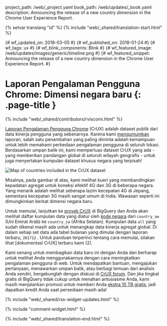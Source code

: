 project_path: /web/_project.yaml
book_path: /web/updates/_book.yaml
description: Announcing the release of a new country dimension in the Chrome User Experience Report.

{% setvar translang "id" %}
{% include "web/_shared/translation-start.html" %}

{# wf_updated_on: 2018-03-05 #}
{# wf_published_on: 2018-01-24 #}
{# wf_tags: ux #}
{# wf_blink_components: Blink #}
{# wf_featured_image: /web/updates/images/generic/timeline.png #}
{# wf_featured_snippet: Announcing the release of a new country dimension in the Chrome User Experience Report. #}

# Laporan Pengalaman Pengguna Chrome: Dimensi negara baru {: .page-title }

{% include "web/_shared/contributors/rviscomi.html" %}

<div class="clearfix"></div>

[Laporan Pengalaman Pengguna Chrome](/web/tools/chrome-user-experience-report/) (CrUX) adalah dataset publik dari data kinerja pengguna yang sebenarnya. Karena kami [mengumumkan](https://blog.chromium.org/2017/10/introducing-chrome-user-experience-report.html) laporan, salah satu penambahan yang paling diminta adalah kemampuan untuk lebih memahami perbedaan pengalaman pengguna di seluruh lokasi. Berdasarkan umpan balik ini, kami memperluas dataset CrUX yang ada - yang memberikan pandangan global di seluruh wilayah geografis - untuk juga menyertakan kumpulan dataset khusus negara yang terpisah!

<img src="/web/updates/images/2018/01/crux-countries.png"
    alt="Map of countries included in the CrUX dataset"/>

Misalnya, pada gambar di atas, kami melihat kueri yang membandingkan kepadatan agregat untuk koneksi efektif 4G dan 3G di beberapa negara. Yang menarik adalah melihat seberapa lazim kecepatan 4G di Jepang, sementara kecepatan 3G masih sangat umum di India. Wawasan seperti ini dimungkinkan berkat dimensi negara baru.

Untuk memulai, lanjutkan ke [proyek CrUX](https://bigquery.cloud.google.com/dataset/chrome-ux-report:all) di BigQuery dan Anda akan melihat daftar kumpulan data yang diatur oleh [kode negara](https://en.wikipedia.org/wiki/ISO_3166-1_alpha-2) dari `country_ae` (Uni Emirat Arab) ke `country_za` (Afrika Selatan). Kumpulan data `all` yang sudah dikenal masih ada untuk menangkap data kinerja agregat global. Di dalam setiap set data ada tabel bulanan yang dimulai dengan laporan terbaru, `201712` . Untuk panduan terperinci tentang cara memulai, silakan lihat [dokumentasi CrUX] terbaru kami (2).

Kami senang untuk membagikan data baru ini dengan Anda dan berharap untuk melihat Anda menggunakannya dengan cara meningkatkan pengalaman pengguna di web. Untuk mendapatkan bantuan, mengajukan pertanyaan, menawarkan umpan balik, atau berbagi temuan dari analisis Anda sendiri, bergabunglah dengan diskusi di [CrUX forum](https://groups.google.com/a/chromium.org/forum/#!forum/chrome-ux-report). Dan jika tingkat gratis di BigQuery tidak cukup untuk menahan antusiasme Anda, kami masih menjalankan promosi untuk memberi Anda [ekstra 10 TB gratis](https://docs.google.com/forms/d/e/1FAIpQLSeMYnz93JQuO7rPewVrKpLfxO7JREOysti0CQyRo31bc7cXHA/viewform), jadi dapatkan kredit Anda saat persediaan masih ada!

{% include "web/_shared/rss-widget-updates.html" %}

{% include "comment-widget.html" %}

{% include "web/_shared/translation-end.html" %}